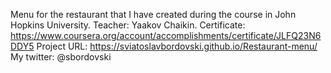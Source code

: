 Menu for the restaurant that I have created during the course in John Hopkins University.
Teacher: Yaakov Chaikin.
Certificate: https://www.coursera.org/account/accomplishments/certificate/JLFQ23N6DDY5
Project URL: https://sviatoslavbordovski.github.io/Restaurant-menu/
My twitter: @sbordovski

